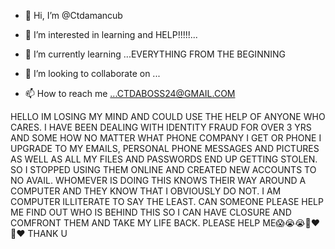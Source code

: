 - 👋 Hi, I’m @Ctdamancub

- 👀 I’m interested in learning and HELP!!!!!...
- 🌱 I’m currently learning ...EVERYTHING FROM THE BEGINNING
- 💞️ I’m looking to collaborate on ...
- 📫 How to reach me ...CTDABOSS24@GMAIL.COM

HELLO IM LOSING MY MIND AND COULD USE THE HELP OF ANYONE WHO CARES. I HAVE BEEN DEALING WITH IDENTITY FRAUD FOR OVER 3 YRS 
AND SOME HOW NO MATTER WHAT PHONE COMPANY I GET OR PHONE I UPGRADE TO MY EMAILS, PERSONAL PHONE MESSAGES AND PICTURES AS WELL AS ALL MY FILES AND PASSWORDS END UP GETTING STOLEN.
 SO I STOPPED USING THEM ONLINE AND CREATED NEW ACCOUNTS TO NO AVAIL. WHOMEVER IS DOING THIS KNOWS THEIR WAY AROUND A COMPUTER AND THEY KNOW THAT I OBVIOUSLY DO NOT. I AM COMPUTER ILLITERATE TO SAY THE LEAST.
CAN SOMEONE PLEASE HELP ME FIND OUT WHO IS BEHIND THIS SO I CAN HAVE CLOSURE AND COMFRONT THEM AND TAKE MY LIFE BACK. PLEASE HELP ME😱😭😭🥺❤️🥺❤️ THANK U 
<!---
Ctdamancub/Ctdamancub is a ✨ special ✨ repository because its `README.md` (this file) appears on your GitHub profile.
You can click the Preview link to take a look at your changes.
--->
